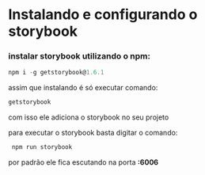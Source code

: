 # Instalando e configurando o storybook

### instalar storybook utilizando o npm:
```js
npm i -g getstorybook@1.6.1
```

assim que instalando é só executar comando: 

```js
getstorybook
```
com isso ele adiciona o storybook no seu projeto

para executar o storybook basta digitar o comando:

```js
 npm run storybook
 ```

 por padrão ele fica escutando na porta __:6006__